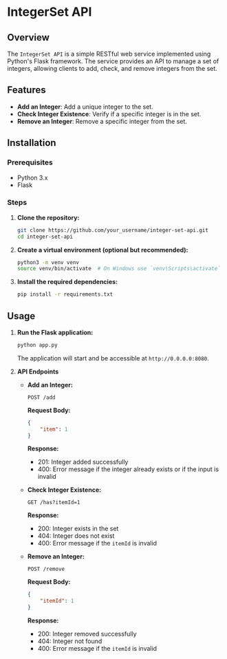 # IntegerSet API

## Overview

The `IntegerSet API` is a simple RESTful web service implemented using Python's Flask framework. The service provides an API to manage a set of integers, allowing clients to add, check, and remove integers from the set.

## Features

- **Add an Integer**: Add a unique integer to the set.
- **Check Integer Existence**: Verify if a specific integer is in the set.
- **Remove an Integer**: Remove a specific integer from the set.

## Installation

### Prerequisites

- Python 3.x
- Flask

### Steps

1. **Clone the repository:**

    ```sh
    git clone https://github.com/your_username/integer-set-api.git
    cd integer-set-api
    ```

2. **Create a virtual environment (optional but recommended):**

    ```sh
    python3 -m venv venv
    source venv/bin/activate  # On Windows use `venv\Scripts\activate`
    ```

3. **Install the required dependencies:**

    ```sh
    pip install -r requirements.txt
    ```

## Usage

1. **Run the Flask application:**

    ```sh
    python app.py
    ```

   The application will start and be accessible at `http://0.0.0.0:8080`.

2. **API Endpoints**

    - **Add an Integer:**

      ```http
      POST /add
      ```

      **Request Body:**

      ```json
      {
          "item": 1
      }
      ```

      **Response:**

      - 201: Integer added successfully
      - 400: Error message if the integer already exists or if the input is invalid

    - **Check Integer Existence:**

      ```http
      GET /has?itemId=1
      ```

      **Response:**

      - 200: Integer exists in the set
      - 404: Integer does not exist
      - 400: Error message if the `itemId` is invalid

    - **Remove an Integer:**

      ```http
      POST /remove
      ```

      **Request Body:**

      ```json
      {
          "itemId": 1
      }
      ```

      **Response:**

      - 200: Integer removed successfully
      - 404: Integer not found
      - 400: Error message if the `itemId` is invalid
